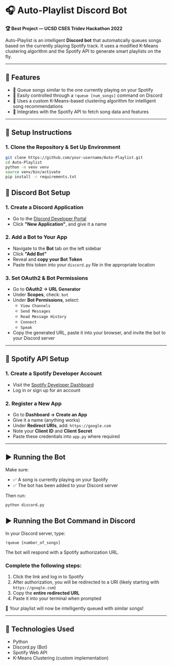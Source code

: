 # 🎧 Auto-Playlist Discord Bot

**🏆 Best Project — UCSD CSES Tridev Hackathon 2022**

Auto-Playlist is an intelligent **Discord bot** that automatically queues songs based on the currently playing Spotify track. It uses a modified K-Means clustering algorithm and the Spotify API to generate smart playlists on the fly.

---

## 🚀 Features

- 🔁 Queue songs similar to the one currently playing on your Spotify
- 🤖 Easily controlled through a `!queue [num_songs]` command on Discord
- 🧠 Uses a custom K-Means-based clustering algorithm for intelligent song recommendations
- 🎵 Integrates with the Spotify API to fetch song data and features

---

## 🔧 Setup Instructions

### 1. Clone the Repository & Set Up Environment

```bash
git clone https://github.com/your-username/Auto-Playlist.git
cd Auto-Playlist
python -m venv venv
source venv/bin/activate
pip install -r requirements.txt
```

## 💬 Discord Bot Setup

### 1. Create a Discord Application
- Go to the [Discord Developer Portal](https://discord.com/developers/applications)
- Click **"New Application"**, and give it a name

### 2. Add a Bot to Your App
- Navigate to the **Bot** tab on the left sidebar
- Click **"Add Bot"**
- Reveal and **copy your Bot Token**
- Paste this token into your `discord.py` file in the appropriate location

### 3. Set OAuth2 & Bot Permissions
- Go to **OAuth2 → URL Generator**
- Under **Scopes**, check: `bot`
- Under **Bot Permissions**, select:
  - `View Channels`
  - `Send Messages`
  - `Read Message History`
  - `Connect`
  - `Speak`
- Copy the generated URL, paste it into your browser, and invite the bot to your Discord server

---

## 🎵 Spotify API Setup

### 1. Create a Spotify Developer Account
- Visit the [Spotify Developer Dashboard](https://developer.spotify.com/)
- Log in or sign up for an account

### 2. Register a New App
- Go to **Dashboard → Create an App**
- Give it a name (anything works)
- Under **Redirect URIs**, add: `https://google.com`
- Note your **Client ID** and **Client Secret**
- Paste these credentials into `app.py` where required

---

## ▶️ Running the Bot

Make sure:
- ✅ A song is currently playing on your Spotify
- ✅ The bot has been added to your Discord server

Then run:

```bash
python discord.py
```

## ▶️ Running the Bot Command in Discord

In your Discord server, type:

```discord
!queue [number_of_songs]
```

The bot will respond with a Spotify authorization URL.

### Complete the following steps:

1. Click the link and log in to Spotify  
2. After authorization, you will be redirected to a URI (likely starting with `https://google.com`)  
3. Copy the **entire redirected URL**  
4. Paste it into your terminal when prompted

🎉 Your playlist will now be intelligently queued with similar songs!

---

## 🧪 Technologies Used

- Python
- Discord.py (Bot) 
- Spotify Web API  
- K-Means Clustering (custom implementation)

